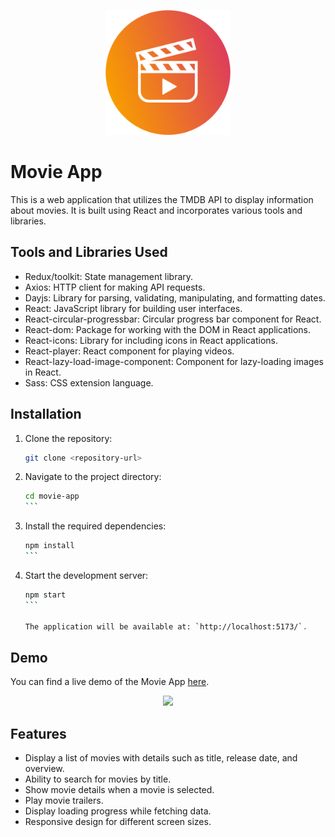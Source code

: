 <p align="center">
  <img width="200" src="./public/movix-logo.png">
</p>


# Movie App

This is a web application that utilizes the TMDB API to display information about movies. It is built using React and incorporates various tools and libraries.

## Tools and Libraries Used

- Redux/toolkit: State management library.
- Axios: HTTP client for making API requests.
- Dayjs: Library for parsing, validating, manipulating, and formatting dates.
- React: JavaScript library for building user interfaces.
- React-circular-progressbar: Circular progress bar component for React.
- React-dom: Package for working with the DOM in React applications.
- React-icons: Library for including icons in React applications.
- React-player: React component for playing videos.
- React-lazy-load-image-component: Component for lazy-loading images in React.
- Sass: CSS extension language.

## Installation

1. Clone the repository:

   ```bash
   git clone <repository-url>
   ```

2. Navigate to the project directory:

   ````bash
   cd movie-app
   ```

3. Install the required dependencies:

   ````bash
   npm install
   ```

4. Start the development server:

   ````bash
   npm start
   ```

   The application will be available at: `http://localhost:5173/`.

## Demo

You can find a live demo of the Movie App [here](https://movix-ui.netlify.app/).


<p align="center">
  <img  src="./src/assets/movix.png">
</p>


## Features

- Display a list of movies with details such as title, release date, and overview.
- Ability to search for movies by title.
- Show movie details when a movie is selected.
- Play movie trailers.
- Display loading progress while fetching data.
- Responsive design for different screen sizes.

